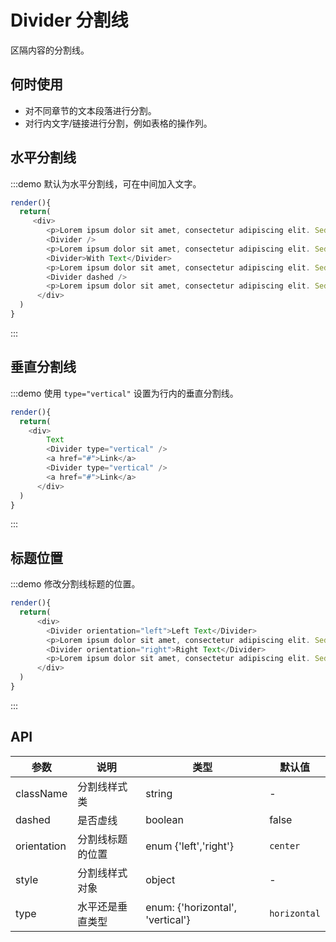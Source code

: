 # Divider 分割线

区隔内容的分割线。

## 何时使用

- 对不同章节的文本段落进行分割。
- 对行内文字/链接进行分割，例如表格的操作列。

## 水平分割线

:::demo 默认为水平分割线，可在中间加入文字。

```js
render(){
  return(
     <div>
        <p>Lorem ipsum dolor sit amet, consectetur adipiscing elit. Sed nonne merninisti licere mihi ista probare, quae sunt a te dicta? Refert tamen, quo modo.</p>
        <Divider />
        <p>Lorem ipsum dolor sit amet, consectetur adipiscing elit. Sed nonne merninisti licere mihi ista probare, quae sunt a te dicta? Refert tamen, quo modo.</p>
        <Divider>With Text</Divider>
        <p>Lorem ipsum dolor sit amet, consectetur adipiscing elit. Sed nonne merninisti licere mihi ista probare, quae sunt a te dicta? Refert tamen, quo modo.</p>
        <Divider dashed />
        <p>Lorem ipsum dolor sit amet, consectetur adipiscing elit. Sed nonne merninisti licere mihi ista probare, quae sunt a te dicta? Refert tamen, quo modo.</p>
      </div>
  )
}
```
:::

## 垂直分割线

:::demo 使用 `type="vertical"` 设置为行内的垂直分割线。

```js
render(){
  return(
    <div>
        Text
        <Divider type="vertical" />
        <a href="#">Link</a>
        <Divider type="vertical" />
        <a href="#">Link</a>
      </div>
  )
}
```
:::

## 标题位置

:::demo 修改分割线标题的位置。

```js
render(){
  return(
      <div>
        <Divider orientation="left">Left Text</Divider>
        <p>Lorem ipsum dolor sit amet, consectetur adipiscing elit. Sed nonne merninisti licere mihi ista probare, quae sunt a te dicta? Refert tamen, quo modo.</p>
        <Divider orientation="right">Right Text</Divider>
        <p>Lorem ipsum dolor sit amet, consectetur adipiscing elit. Sed nonne merninisti licere mihi ista probare, quae sunt a te dicta? Refert tamen, quo modo.</p>
      </div>
  )
}
```
:::

## API

| 参数 | 说明 | 类型 | 默认值 |
| --- | --- | --- | --- |
| className | 分割线样式类 | string | - |
| dashed | 是否虚线 | boolean | false |
| orientation | 分割线标题的位置 | enum {'left','right'} | `center` |
| style | 分割线样式对象 | object | - |
| type | 水平还是垂直类型 | enum: {'horizontal', 'vertical'} | `horizontal` |
